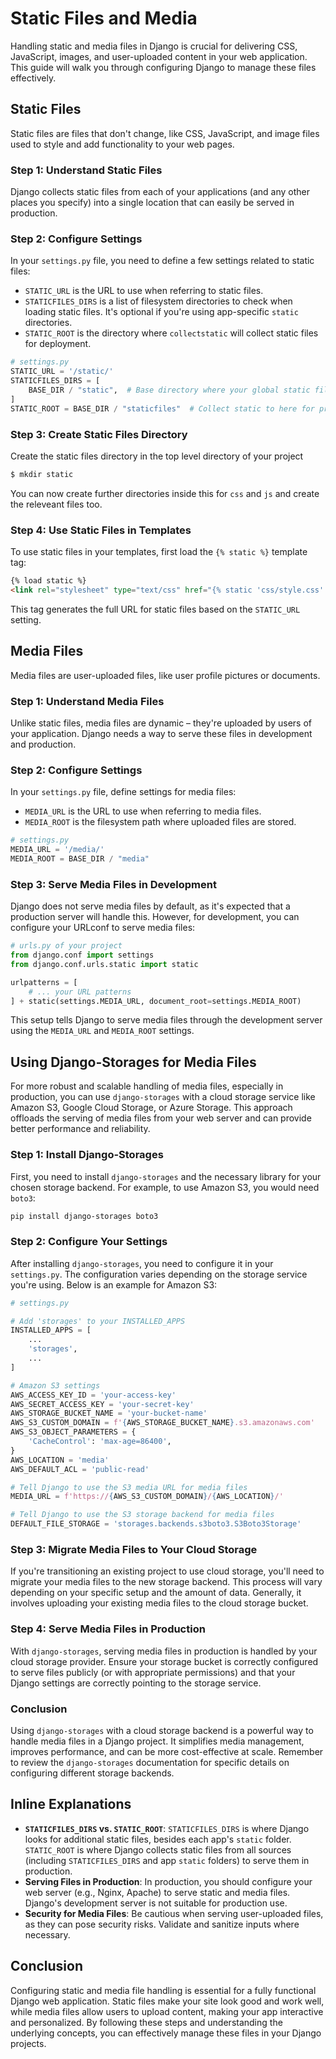 # Static Files and Media

Handling static and media files in Django is crucial for delivering CSS, JavaScript, images, and user-uploaded content in your web application. This guide will walk you through configuring Django to manage these files effectively.

## Static Files

Static files are files that don't change, like CSS, JavaScript, and image files used to style and add functionality to your web pages.

### Step 1: Understand Static Files

Django collects static files from each of your applications (and any other places you specify) into a single location that can easily be served in production.

### Step 2: Configure Settings

In your `settings.py` file, you need to define a few settings related to static files:

- `STATIC_URL` is the URL to use when referring to static files.
- `STATICFILES_DIRS` is a list of filesystem directories to check when loading static files. It's optional if you're using app-specific `static` directories.
- `STATIC_ROOT` is the directory where `collectstatic` will collect static files for deployment.

```python
# settings.py
STATIC_URL = '/static/'
STATICFILES_DIRS = [
    BASE_DIR / "static",  # Base directory where your global static files are
]
STATIC_ROOT = BASE_DIR / "staticfiles"  # Collect static to here for production
```

### Step 3: Create Static Files Directory

Create the static files directory in the top level directory of your project

```bash
$ mkdir static
```

You can now create further directories inside this for `css` and `js` and create the releveant files too.

### Step 4: Use Static Files in Templates

To use static files in your templates, first load the `{% static %}` template tag:

```html
{% load static %}
<link rel="stylesheet" type="text/css" href="{% static 'css/style.css' %}" />
```

This tag generates the full URL for static files based on the `STATIC_URL` setting.

## Media Files

Media files are user-uploaded files, like user profile pictures or documents.

### Step 1: Understand Media Files

Unlike static files, media files are dynamic – they're uploaded by users of your application. Django needs a way to serve these files in development and production.

### Step 2: Configure Settings

In your `settings.py` file, define settings for media files:

- `MEDIA_URL` is the URL to use when referring to media files.
- `MEDIA_ROOT` is the filesystem path where uploaded files are stored.

```python
# settings.py
MEDIA_URL = '/media/'
MEDIA_ROOT = BASE_DIR / "media"
```

### Step 3: Serve Media Files in Development

Django does not serve media files by default, as it's expected that a production server will handle this. However, for development, you can configure your URLconf to serve media files:

```python
# urls.py of your project
from django.conf import settings
from django.conf.urls.static import static

urlpatterns = [
    # ... your URL patterns
] + static(settings.MEDIA_URL, document_root=settings.MEDIA_ROOT)
```

This setup tells Django to serve media files through the development server using the `MEDIA_URL` and `MEDIA_ROOT` settings.

## Using Django-Storages for Media Files

For more robust and scalable handling of media files, especially in production, you can use `django-storages` with a cloud storage service like Amazon S3, Google Cloud Storage, or Azure Storage. This approach offloads the serving of media files from your web server and can provide better performance and reliability.

### Step 1: Install Django-Storages

First, you need to install `django-storages` and the necessary library for your chosen storage backend. For example, to use Amazon S3, you would need `boto3`:

```bash
pip install django-storages boto3
```

### Step 2: Configure Your Settings

After installing `django-storages`, you need to configure it in your `settings.py`. The configuration varies depending on the storage service you're using. Below is an example for Amazon S3:

```python
# settings.py

# Add 'storages' to your INSTALLED_APPS
INSTALLED_APPS = [
    ...
    'storages',
    ...
]

# Amazon S3 settings
AWS_ACCESS_KEY_ID = 'your-access-key'
AWS_SECRET_ACCESS_KEY = 'your-secret-key'
AWS_STORAGE_BUCKET_NAME = 'your-bucket-name'
AWS_S3_CUSTOM_DOMAIN = f'{AWS_STORAGE_BUCKET_NAME}.s3.amazonaws.com'
AWS_S3_OBJECT_PARAMETERS = {
    'CacheControl': 'max-age=86400',
}
AWS_LOCATION = 'media'
AWS_DEFAULT_ACL = 'public-read'

# Tell Django to use the S3 media URL for media files
MEDIA_URL = f'https://{AWS_S3_CUSTOM_DOMAIN}/{AWS_LOCATION}/'

# Tell Django to use the S3 storage backend for media files
DEFAULT_FILE_STORAGE = 'storages.backends.s3boto3.S3Boto3Storage'
```

### Step 3: Migrate Media Files to Your Cloud Storage

If you're transitioning an existing project to use cloud storage, you'll need to migrate your media files to the new storage backend. This process will vary depending on your specific setup and the amount of data. Generally, it involves uploading your existing media files to the cloud storage bucket.

### Step 4: Serve Media Files in Production

With `django-storages`, serving media files in production is handled by your cloud storage provider. Ensure your storage bucket is correctly configured to serve files publicly (or with appropriate permissions) and that your Django settings are correctly pointing to the storage service.

### Conclusion

Using `django-storages` with a cloud storage backend is a powerful way to handle media files in a Django project. It simplifies media management, improves performance, and can be more cost-effective at scale. Remember to review the `django-storages` documentation for specific details on configuring different storage backends.

## Inline Explanations

- **`STATICFILES_DIRS` vs. `STATIC_ROOT`**: `STATICFILES_DIRS` is where Django looks for additional static files, besides each app's `static` folder. `STATIC_ROOT` is where Django collects static files from all sources (including `STATICFILES_DIRS` and app `static` folders) to serve them in production.
- **Serving Files in Production**: In production, you should configure your web server (e.g., Nginx, Apache) to serve static and media files. Django's development server is not suitable for production use.
- **Security for Media Files**: Be cautious when serving user-uploaded files, as they can pose security risks. Validate and sanitize inputs where necessary.

## Conclusion

Configuring static and media file handling is essential for a fully functional Django web application. Static files make your site look good and work well, while media files allow users to upload content, making your app interactive and personalized. By following these steps and understanding the underlying concepts, you can effectively manage these files in your Django projects.

